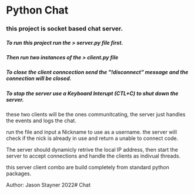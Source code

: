 # Python Chat
### this project is socket based chat server.

##### To run this project run the  > server.py file first. 

##### Then run two instances of the > client.py file 

##### To close the client conncection send the "!disconnect" message and the connection will be closed.

##### To stop the server use a Keyboard Interupt (CTL+C) to shut down the server.

these two clients will be the ones communitcating, the server just handles the events and logs the chat.

run the file and input a Nickname to use as a username.
the server will check if the nick is already in use and return a unable to connect code.

The server should dynamicly retrive the local IP address, then start the server to accept connections and handle the clients as indivual threads.


this server client combo are build completely from standard python packages.

Author: Jason Stayner
2022# Chat
